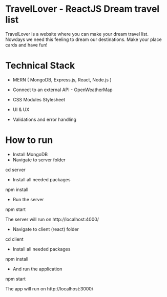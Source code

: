 # TravelLover - ReactJS Dream travel list

TravelLover is a website where you can make your dream travel list. Nowdays we need this feeling to dream our destinations. Make your place cards and have fun! 

# Technical Stack

* MERN ( MongoDB, Express.js, React, Node.js )

* Connect to an external API - OpenWeatherMap

* CSS Modules Stylesheet

* UI & UX

* Validations and error handling

# How to run

* Install MongoDB
* Navigate to server folder

cd server

* Install all needed packages

npm install

* Run the server

npm start

The server will run on http://localhost:4000/


* Navigate to client (react) folder

cd client

* Install all needed packages

npm install

* And run the application

npm start

The app will run on http://localhost:3000/
